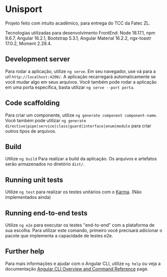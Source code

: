 # Unisport

Projeto feito com intuito acadêmico, para entrega do TCC da Fatec ZL.

Tecnologias utilizadas para desenvolvimento FrontEnd:
Node 18.17.1, npm 9.6.7, Angular 16.2.1, Bootstrap 5.3.1, Angular Material 16.2.2, ngx-toastr 17.0.2, Moment 2.29.4.

## Development server

Para rodar a aplicação, utilize `ng serve`. Em seu navegador, use vá para a url `http://localhost:4200/`. A aplicação recarregará automaticamente se você mudar algo em seus arquivos. Você também pode rodar a aplicação em uma porta específica, basta utilizar `ng serve --port porta`.

## Code scaffolding

Para criar um componente, utilize `ng generate component component-name`. Você também pode utilizar `ng generate directive|pipe|service|class|guard|interface|enum|module` para criar outros tipos de arquivos.

## Build

Utilize `ng build` Para realizar a build da aplicação. Os arquivos e artefatos serão armazenados no diretório `dist/`.

## Running unit tests

Utilize `ng test` para realizar os testes unitários com o [Karma](https://karma-runner.github.io). (Não implementados ainda)

## Running end-to-end tests

Utilize `ng e2e` para executar os testes "end-to-end" com a plataforma de sua escolha. Para utilizar este comando, primeiro você precisará adicionar o pacote que implementa a capacidade de testes e2e.

## Further help

Para mais informações e ajudar com o Angular CLI, utilize `ng help` ou veja a documentação [Angular CLI Overview and Command Reference](https://angular.io/cli) page.
